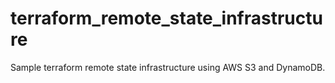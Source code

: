 # terraform_remote_state_infrastructure
Sample terraform remote state infrastructure using AWS S3 and DynamoDB.
